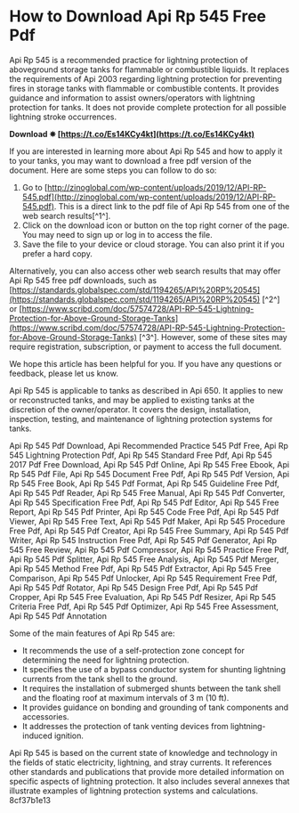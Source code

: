 
 
# How to Download Api Rp 545 Free Pdf
 
Api Rp 545 is a recommended practice for lightning protection of aboveground storage tanks for flammable or combustible liquids. It replaces the requirements of Api 2003 regarding lightning protection for preventing fires in storage tanks with flammable or combustible contents. It provides guidance and information to assist owners/operators with lightning protection for tanks. It does not provide complete protection for all possible lightning stroke occurrences.
 
**Download ✵ [https://t.co/Es14KCy4kt](https://t.co/Es14KCy4kt)**


 
If you are interested in learning more about Api Rp 545 and how to apply it to your tanks, you may want to download a free pdf version of the document. Here are some steps you can follow to do so:
 
1. Go to [http://zinoglobal.com/wp-content/uploads/2019/12/API-RP-545.pdf](http://zinoglobal.com/wp-content/uploads/2019/12/API-RP-545.pdf). This is a direct link to the pdf file of Api Rp 545 from one of the web search results[^1^].
2. Click on the download icon or button on the top right corner of the page. You may need to sign up or log in to access the file.
3. Save the file to your device or cloud storage. You can also print it if you prefer a hard copy.

Alternatively, you can also access other web search results that may offer Api Rp 545 free pdf downloads, such as [https://standards.globalspec.com/std/1194265/API%20RP%20545](https://standards.globalspec.com/std/1194265/API%20RP%20545) [^2^] or [https://www.scribd.com/doc/57574728/API-RP-545-Lightning-Protection-for-Above-Ground-Storage-Tanks](https://www.scribd.com/doc/57574728/API-RP-545-Lightning-Protection-for-Above-Ground-Storage-Tanks) [^3^]. However, some of these sites may require registration, subscription, or payment to access the full document.
 
We hope this article has been helpful for you. If you have any questions or feedback, please let us know.
  
Api Rp 545 is applicable to tanks as described in Api 650. It applies to new or reconstructed tanks, and may be applied to existing tanks at the discretion of the owner/operator. It covers the design, installation, inspection, testing, and maintenance of lightning protection systems for tanks.
 
Api Rp 545 Pdf Download,  Api Recommended Practice 545 Pdf Free,  Api Rp 545 Lightning Protection Pdf,  Api Rp 545 Standard Free Pdf,  Api Rp 545 2017 Pdf Free Download,  Api Rp 545 Pdf Online,  Api Rp 545 Free Ebook,  Api Rp 545 Pdf File,  Api Rp 545 Document Free Pdf,  Api Rp 545 Pdf Version,  Api Rp 545 Free Book,  Api Rp 545 Pdf Format,  Api Rp 545 Guideline Free Pdf,  Api Rp 545 Pdf Reader,  Api Rp 545 Free Manual,  Api Rp 545 Pdf Converter,  Api Rp 545 Specification Free Pdf,  Api Rp 545 Pdf Editor,  Api Rp 545 Free Report,  Api Rp 545 Pdf Printer,  Api Rp 545 Code Free Pdf,  Api Rp 545 Pdf Viewer,  Api Rp 545 Free Text,  Api Rp 545 Pdf Maker,  Api Rp 545 Procedure Free Pdf,  Api Rp 545 Pdf Creator,  Api Rp 545 Free Summary,  Api Rp 545 Pdf Writer,  Api Rp 545 Instruction Free Pdf,  Api Rp 545 Pdf Generator,  Api Rp 545 Free Review,  Api Rp 545 Pdf Compressor,  Api Rp 545 Practice Free Pdf,  Api Rp 545 Pdf Splitter,  Api Rp 545 Free Analysis,  Api Rp 545 Pdf Merger,  Api Rp 545 Method Free Pdf,  Api Rp 545 Pdf Extractor,  Api Rp 545 Free Comparison,  Api Rp 545 Pdf Unlocker,  Api Rp 545 Requirement Free Pdf,  Api Rp 545 Pdf Rotator,  Api Rp 545 Design Free Pdf,  Api Rp 545 Pdf Cropper,  Api Rp 545 Free Evaluation,  Api Rp 545 Pdf Resizer,  Api Rp 545 Criteria Free Pdf,  Api Rp 545 Pdf Optimizer,  Api Rp 545 Free Assessment,  Api Rp 545 Pdf Annotation
 
Some of the main features of Api Rp 545 are:

- It recommends the use of a self-protection zone concept for determining the need for lightning protection.
- It specifies the use of a bypass conductor system for shunting lightning currents from the tank shell to the ground.
- It requires the installation of submerged shunts between the tank shell and the floating roof at maximum intervals of 3 m (10 ft).
- It provides guidance on bonding and grounding of tank components and accessories.
- It addresses the protection of tank venting devices from lightning-induced ignition.

Api Rp 545 is based on the current state of knowledge and technology in the fields of static electricity, lightning, and stray currents. It references other standards and publications that provide more detailed information on specific aspects of lightning protection. It also includes several annexes that illustrate examples of lightning protection systems and calculations.
 8cf37b1e13
 
